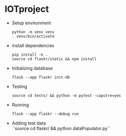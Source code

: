 # IOTproject


<ul>
  <li>Setup environment</li>
  
  ``python -m venv venv`` <br />
  ``. venv/bin/activate``
  <li>install dependencies</li>

  ``pip install -e . `` <br />
  ``source cd flaskr/static && npm install``
  <li>Initializing database</li>

  ``flask --app flaskr init-db``
  <li>Testing</li>
  
  ``source cd tests/ && python -m pytest -caputre=yes``
  <li>Running</li>

  ``flask --app flaskr --debug run``
  <li>Adding test data</li>
  ``source cd flaskr/ && python dataPopulator.py``


